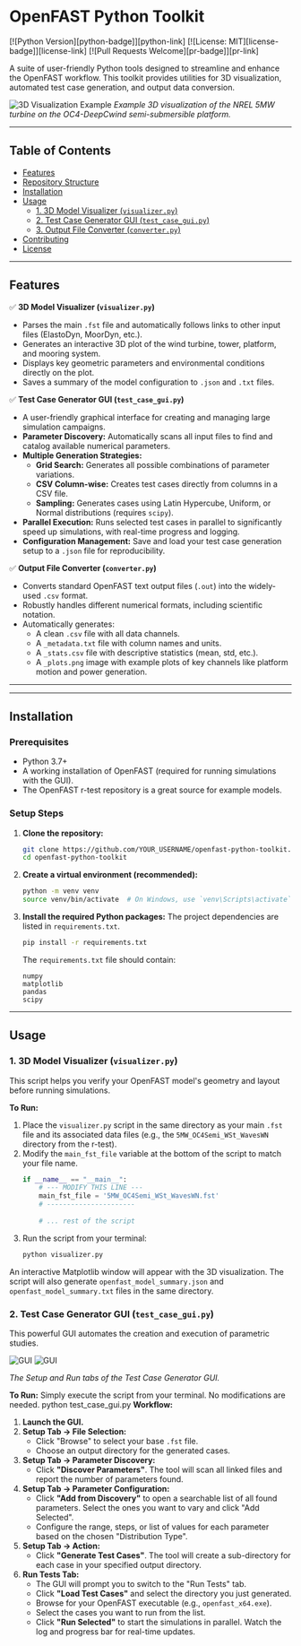 # OpenFAST Python Toolkit

[![Python Version][python-badge]][python-link]
[![License: MIT][license-badge]][license-link]
[![Pull Requests Welcome][pr-badge]][pr-link]

A suite of user-friendly Python tools designed to streamline and enhance the OpenFAST workflow. This toolkit provides utilities for 3D visualization, automated test case generation, and output data conversion.

![3D Visualization Example](Resources/Fig1.jpg)
*Example 3D visualization of the NREL 5MW turbine on the OC4-DeepCwind semi-submersible platform.*

---

## Table of Contents

- [Features](#features)
- [Repository Structure](#repository-structure)
- [Installation](#installation)
- [Usage](#usage)
  - [1. 3D Model Visualizer (`visualizer.py`)](#1-3d-model-visualizer-visualizerpy)
  - [2. Test Case Generator GUI (`test_case_gui.py`)](#2-test-case-generator-gui-test_case_guipy)
  - [3. Output File Converter (`converter.py`)](#3-output-file-converter-converterpy)
- [Contributing](#contributing)
- [License](#license)

---

## Features

✅ **3D Model Visualizer (`visualizer.py`)**
-   Parses the main `.fst` file and automatically follows links to other input files (ElastoDyn, MoorDyn, etc.).
-   Generates an interactive 3D plot of the wind turbine, tower, platform, and mooring system.
-   Displays key geometric parameters and environmental conditions directly on the plot.
-   Saves a summary of the model configuration to `.json` and `.txt` files.

✅ **Test Case Generator GUI (`test_case_gui.py`)**
-   A user-friendly graphical interface for creating and managing large simulation campaigns.
-   **Parameter Discovery:** Automatically scans all input files to find and catalog available numerical parameters.
-   **Multiple Generation Strategies:**
    -   **Grid Search:** Generates all possible combinations of parameter variations.
    -   **CSV Column-wise:** Creates test cases directly from columns in a CSV file.
    -   **Sampling:** Generates cases using Latin Hypercube, Uniform, or Normal distributions (requires `scipy`).
-   **Parallel Execution:** Runs selected test cases in parallel to significantly speed up simulations, with real-time progress and logging.
-   **Configuration Management:** Save and load your test case generation setup to a `.json` file for reproducibility.

✅ **Output File Converter (`converter.py`)**
-   Converts standard OpenFAST text output files (`.out`) into the widely-used `.csv` format.
-   Robustly handles different numerical formats, including scientific notation.
-   Automatically generates:
    -   A clean `.csv` file with all data channels.
    -   A `_metadata.txt` file with column names and units.
    -   A `_stats.csv` file with descriptive statistics (mean, std, etc.).
    -   A `_plots.png` image with example plots of key channels like platform motion and power generation.

---
---

## Installation

### Prerequisites
-   Python 3.7+
-   A working installation of OpenFAST (required for running simulations with the GUI).
-   The OpenFAST r-test repository is a great source for example models.

### Setup Steps

1.  **Clone the repository:**
    ```bash
    git clone https://github.com/YOUR_USERNAME/openfast-python-toolkit.git
    cd openfast-python-toolkit
    ```

2.  **Create a virtual environment (recommended):**
    ```bash
    python -m venv venv
    source venv/bin/activate  # On Windows, use `venv\Scripts\activate`
    ```

3.  **Install the required Python packages:**
    The project dependencies are listed in `requirements.txt`.
    ```bash
    pip install -r requirements.txt
    ```
    The `requirements.txt` file should contain:
    ```
    numpy
    matplotlib
    pandas
    scipy
    ```

---

## Usage

### 1. 3D Model Visualizer (`visualizer.py`)

This script helps you verify your OpenFAST model's geometry and layout before running simulations.

**To Run:**
1.  Place the `visualizer.py` script in the same directory as your main `.fst` file and its associated data files (e.g., the `5MW_OC4Semi_WSt_WavesWN` directory from the r-test).
2.  Modify the `main_fst_file` variable at the bottom of the script to match your file name.
    ```python
    if __name__ == "__main__":
        # --- MODIFY THIS LINE ---
        main_fst_file = '5MW_OC4Semi_WSt_WavesWN.fst'
        # ----------------------
        
        # ... rest of the script
    ```
3.  Run the script from your terminal:
    ```bash
    python visualizer.py
    ```

An interactive Matplotlib window will appear with the 3D visualization. The script will also generate `openfast_model_summary.json` and `openfast_model_summary.txt` files in the same directory.

### 2. Test Case Generator GUI (`test_case_gui.py`)

This powerful GUI automates the creation and execution of parametric studies.

![GUI](Resources/GUI_1.png)
![GUI](Resources/GUI_2.png)

*The Setup and Run tabs of the Test Case Generator GUI.*

**To Run:**
Simply execute the script from your terminal. No modifications are needed.
python test_case_gui.py
**Workflow:**
1.  **Launch the GUI.**
2.  **Setup Tab -> File Selection:**
    -   Click "Browse" to select your base `.fst` file.
    -   Choose an output directory for the generated cases.
3.  **Setup Tab -> Parameter Discovery:**
    -   Click **"Discover Parameters"**. The tool will scan all linked files and report the number of parameters found.
4.  **Setup Tab -> Parameter Configuration:**
    -   Click **"Add from Discovery"** to open a searchable list of all found parameters. Select the ones you want to vary and click "Add Selected".
    -   Configure the range, steps, or list of values for each parameter based on the chosen "Distribution Type".
5.  **Setup Tab -> Action:**
    -   Click **"Generate Test Cases"**. The tool will create a sub-directory for each case in your specified output directory.
6.  **Run Tests Tab:**
    -   The GUI will prompt you to switch to the "Run Tests" tab.
    -   Click **"Load Test Cases"** and select the directory you just generated.
    -   Browse for your OpenFAST executable (e.g., `openfast_x64.exe`).
    -   Select the cases you want to run from the list.
    -   Click **"Run Selected"** to start the simulations in parallel. Watch the log and progress bar for real-time updates.
